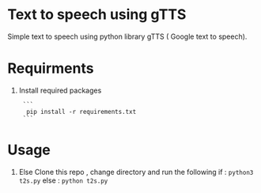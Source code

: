 # Text to speech using gTTS
Simple text to speech using python library gTTS ( Google text to speech).


# Requirments 

1. Install required packages

        ```
         pip install -r requirements.txt
        ```
# Usage 

1. Else Clone this repo , change directory and run the following 
    if : 
          ```
          python3 t2s.py
          ```
   else : 
           ```
           python t2s.py
           ```
